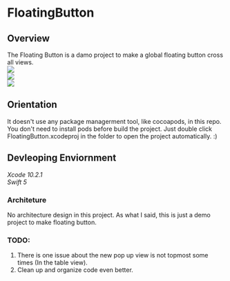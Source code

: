 # FloatingButton


## Overview  
The Floating Button is a damo project to make a global floating button cross all views.   
![](https://i.ibb.co/GxDjyHj/Screen-Shot-2019-05-29-at-9-11-47-pm.png)  
![](https://i.ibb.co/FYznGB0/Screen-Shot-2019-05-29-at-9-11-28-pm.png)  
![](https://i.ibb.co/4gX8fry/Screen-Shot-2019-05-29-at-9-11-32-pm.png)  
  
## Orientation
It doesn't use any package managerment tool, like cocoapods, in this repo. You don't need to install pods before build the project. Just double click FloatingButton.xcodeproj in the folder to open the project automatically. :)  

## Devleoping Enviornment 
*Xcode 10.2.1*  
*Swift 5*  

### Architeture

No architecture design in this project. As what I said, this is just a demo project to make floating button.

### TODO:
1. There is one issue about the new pop up view is not topmost some times (In the table view).
2. Clean up and organize code even better.  
